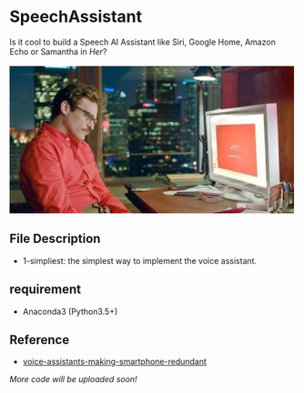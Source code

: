 # SpeechAssistant
Is it cool to build a Speech AI Assistant like Siri, Google Home, Amazon Echo or Samantha in *Her*?<br><br>
![](pic.jpeg)

## File Description
* 1-simpliest: the simplest way to implement the voice assistant.

## requirement
* Anaconda3 (Python3.5+)

## Reference
* [voice-assistants-making-smartphone-redundant](https://thenextweb.com/syndication/2018/02/24/voice-assistants-making-smartphone-redundant/)

*More code will be uploaded soon!*
